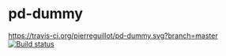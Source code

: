 # pd-dummy

https://travis-ci.org/pierreguillot/pd-dummy.svg?branch=master
[![Build status](https://ci.appveyor.com/api/projects/status/8u2uksu80iou9uf0/branch/master?svg=true)](https://ci.appveyor.com/project/pierreguillot/pd-dummy/branch/master)
